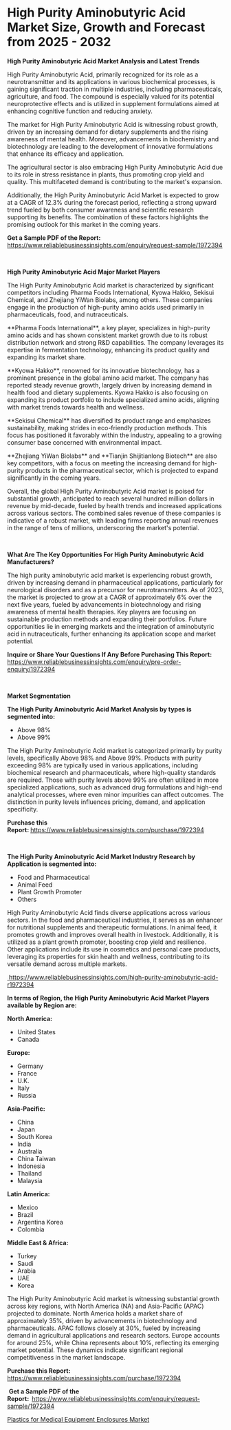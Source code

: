 <p><h1>High Purity Aminobutyric Acid Market Size, Growth and Forecast from 2025 - 2032</h1></p><p><strong>High Purity Aminobutyric Acid Market Analysis and Latest Trends</strong></p>
<p><p>High Purity Aminobutyric Acid, primarily recognized for its role as a neurotransmitter and its applications in various biochemical processes, is gaining significant traction in multiple industries, including pharmaceuticals, agriculture, and food. The compound is especially valued for its potential neuroprotective effects and is utilized in supplement formulations aimed at enhancing cognitive function and reducing anxiety.</p><p>The market for High Purity Aminobutyric Acid is witnessing robust growth, driven by an increasing demand for dietary supplements and the rising awareness of mental health. Moreover, advancements in biochemistry and biotechnology are leading to the development of innovative formulations that enhance its efficacy and application. </p><p>The agricultural sector is also embracing High Purity Aminobutyric Acid due to its role in stress resistance in plants, thus promoting crop yield and quality. This multifaceted demand is contributing to the market's expansion.</p><p>Additionally, the High Purity Aminobutyric Acid Market is expected to grow at a CAGR of 12.3% during the forecast period, reflecting a strong upward trend fueled by both consumer awareness and scientific research supporting its benefits. The combination of these factors highlights the promising outlook for this market in the coming years.</p></p>
<p><strong>Get a Sample PDF of the Report:&nbsp;</strong> <a href="https://www.reliablebusinessinsights.com/enquiry/request-sample/1972394?utm_campaign=2226&utm_medium=2&utm_source=Github&utm_content=ia&utm_term=04022025&utm_id=high-purity-aminobutyric-acid">https://www.reliablebusinessinsights.com/enquiry/request-sample/1972394</a></p>
<p>&nbsp;</p>
<p><strong>High Purity Aminobutyric Acid Major Market Players</strong></p>
<p><p>The High Purity Aminobutyric Acid market is characterized by significant competitors including Pharma Foods International, Kyowa Hakko, Sekisui Chemical, and Zhejiang YiWan Biolabs, among others. These companies engage in the production of high-purity amino acids used primarily in pharmaceuticals, food, and nutraceuticals.</p><p>**Pharma Foods International**, a key player, specializes in high-purity amino acids and has shown consistent market growth due to its robust distribution network and strong R&D capabilities. The company leverages its expertise in fermentation technology, enhancing its product quality and expanding its market share.</p><p>**Kyowa Hakko**, renowned for its innovative biotechnology, has a prominent presence in the global amino acid market. The company has reported steady revenue growth, largely driven by increasing demand in health food and dietary supplements. Kyowa Hakko is also focusing on expanding its product portfolio to include specialized amino acids, aligning with market trends towards health and wellness.</p><p>**Sekisui Chemical** has diversified its product range and emphasizes sustainability, making strides in eco-friendly production methods. This focus has positioned it favorably within the industry, appealing to a growing consumer base concerned with environmental impact.</p><p>**Zhejiang YiWan Biolabs** and **Tianjin Shijitianlong Biotech** are also key competitors, with a focus on meeting the increasing demand for high-purity products in the pharmaceutical sector, which is projected to expand significantly in the coming years.</p><p>Overall, the global High Purity Aminobutyric Acid market is poised for substantial growth, anticipated to reach several hundred million dollars in revenue by mid-decade, fueled by health trends and increased applications across various sectors. The combined sales revenue of these companies is indicative of a robust market, with leading firms reporting annual revenues in the range of tens of millions, underscoring the market's potential.</p></p>
<p>&nbsp;</p>
<p><strong>What Are The Key Opportunities For High Purity Aminobutyric Acid Manufacturers?</strong></p>
<p><p>The high purity aminobutyric acid market is experiencing robust growth, driven by increasing demand in pharmaceutical applications, particularly for neurological disorders and as a precursor for neurotransmitters. As of 2023, the market is projected to grow at a CAGR of approximately 6% over the next five years, fueled by advancements in biotechnology and rising awareness of mental health therapies. Key players are focusing on sustainable production methods and expanding their portfolios. Future opportunities lie in emerging markets and the integration of aminobutyric acid in nutraceuticals, further enhancing its application scope and market potential.</p></p>
<p><strong>Inquire or Share Your Questions If Any Before Purchasing This Report:</strong> <a href="https://www.reliablebusinessinsights.com/enquiry/pre-order-enquiry/1972394?utm_campaign=2226&utm_medium=2&utm_source=Github&utm_content=ia&utm_term=04022025&utm_id=high-purity-aminobutyric-acid">https://www.reliablebusinessinsights.com/enquiry/pre-order-enquiry/1972394</a></p>
<p>&nbsp;</p>
<p><strong>Market Segmentation</strong></p>
<p><strong>The High Purity Aminobutyric Acid Market Analysis by types is segmented into:</strong></p>
<p><ul><li>Above 98%</li><li>Above 99%</li></ul></p>
<p><p>The High Purity Aminobutyric Acid market is categorized primarily by purity levels, specifically Above 98% and Above 99%. Products with purity exceeding 98% are typically used in various applications, including biochemical research and pharmaceuticals, where high-quality standards are required. Those with purity levels above 99% are often utilized in more specialized applications, such as advanced drug formulations and high-end analytical processes, where even minor impurities can affect outcomes. The distinction in purity levels influences pricing, demand, and application specificity.</p></p>
<p><strong>Purchase this Report:&nbsp;</strong><a href="https://www.reliablebusinessinsights.com/purchase/1972394?utm_campaign=2226&utm_medium=2&utm_source=Github&utm_content=ia&utm_term=04022025&utm_id=high-purity-aminobutyric-acid">https://www.reliablebusinessinsights.com/purchase/1972394</a></p>
<p>&nbsp;</p>
<p><strong>The High Purity Aminobutyric Acid Market Industry Research by Application is segmented into:</strong></p>
<p><ul><li>Food and Pharmaceutical</li><li>Animal Feed</li><li>Plant Growth Promoter</li><li>Others</li></ul></p>
<p><p>High Purity Aminobutyric Acid finds diverse applications across various sectors. In the food and pharmaceutical industries, it serves as an enhancer for nutritional supplements and therapeutic formulations. In animal feed, it promotes growth and improves overall health in livestock. Additionally, it is utilized as a plant growth promoter, boosting crop yield and resilience. Other applications include its use in cosmetics and personal care products, leveraging its properties for skin health and wellness, contributing to its versatile demand across multiple markets.</p></p>
<p><a href="https://www.reliablebusinessinsights.com/high-purity-aminobutyric-acid-r1972394?utm_campaign=2226&utm_medium=2&utm_source=Github&utm_content=ia&utm_term=04022025&utm_id=high-purity-aminobutyric-acid">&nbsp;https://www.reliablebusinessinsights.com/high-purity-aminobutyric-acid-r1972394</a></p>
<p><strong>In terms of Region, the High Purity Aminobutyric Acid Market Players available by Region are:</strong></p>
<p>
    <p> <strong> North America: </strong>
        <ul>
            <li>United States</li>
            <li>Canada</li>
        </ul>
        </p> 
    <p> <strong> Europe: </strong>
        <ul>
            <li>Germany</li>
            <li>France</li>
            <li>U.K.</li>
            <li>Italy</li>
            <li>Russia</li>
        </ul>
        </p> 
    <p> <strong> Asia-Pacific: </strong>
        <ul>
            <li>China</li>
            <li>Japan</li>
            <li>South Korea</li>
            <li>India</li>
            <li>Australia</li>
            <li>China Taiwan</li>
            <li>Indonesia</li>
            <li>Thailand</li>
            <li>Malaysia</li>
        </ul>
        </p> 
    <p> <strong> Latin America: </strong>
        <ul>
            <li>Mexico</li>
            <li>Brazil</li>
            <li>Argentina Korea</li>
            <li>Colombia</li>
        </ul>
        </p> 
    <p> <strong> Middle East & Africa: </strong>
        <ul>
            <li>Turkey</li>
            <li>Saudi</li>
            <li>Arabia</li>
            <li>UAE</li>
            <li>Korea</li>
        </ul>
    </p>
    </p>
<p><p>The High Purity Aminobutyric Acid market is witnessing substantial growth across key regions, with North America (NA) and Asia-Pacific (APAC) projected to dominate. North America holds a market share of approximately 35%, driven by advancements in biotechnology and pharmaceuticals. APAC follows closely at 30%, fueled by increasing demand in agricultural applications and research sectors. Europe accounts for around 25%, while China represents about 10%, reflecting its emerging market potential. These dynamics indicate significant regional competitiveness in the market landscape.</p></p>
<p><strong>Purchase this Report: </strong><a href="https://www.reliablebusinessinsights.com/purchase/1972394?utm_campaign=2226&utm_medium=2&utm_source=Github&utm_content=ia&utm_term=04022025&utm_id=high-purity-aminobutyric-acid">https://www.reliablebusinessinsights.com/purchase/1972394</a></p>
<p>&nbsp;<strong>Get a Sample PDF of the Report:&nbsp;&nbsp;</strong><a href="https://www.reliablebusinessinsights.com/enquiry/request-sample/1972394?utm_campaign=2226&utm_medium=2&utm_source=Github&utm_content=ia&utm_term=04022025&utm_id=high-purity-aminobutyric-acid">https://www.reliablebusinessinsights.com/enquiry/request-sample/1972394</a></p>
<p><strong></strong></p>
<p><p><a href="https://github.com/HobertDavis43/Market-Research-Report-List-1/blob/main/plastics-for-medical-equipment-enclosures-market.md?utm_campaign=2226&utm_medium=2&utm_source=Github&utm_content=ia&utm_term=04022025&utm_id=high-purity-aminobutyric-acid">Plastics for Medical Equipment Enclosures Market</a></p></p>